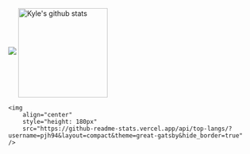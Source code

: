 <div style="display: flex, height:180px">
    <img
        src="https://capsule-render.vercel.app/api?type=wave&color=auto&height=300&section=header&text=I'm Kyle&fontSize=90"
    />
    <img
        align="center"
        style="height: 180px"
        src="https://github-readme-stats.vercel.app/api?username=pjh94&show_icons=true&include_all_commits=true&theme=great-gatsby&hide_border=true"
        alt="Kyle's github stats"
    />
    <br />

    <img
        align="center"
        style="height: 180px"
        src="https://github-readme-stats.vercel.app/api/top-langs/?username=pjh94&layout=compact&theme=great-gatsby&hide_border=true"
    />
</div>

<!--
**pjh94/pjh94** is a ✨ _special_ ✨ repository because its `README.md` (this file) appears on your GitHub profile.

Here are some ideas to get you started:

- 🔭 I’m currently working on ...
- 🌱 I’m currently learning ...
- 👯 I’m looking to collaborate on ...
- 🤔 I’m looking for help with ...
- 💬 Ask me about ...
- 📫 How to reach me: ...
- 😄 Pronouns: ...
- ⚡ Fun fact: ...
-->

